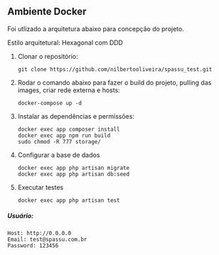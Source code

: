 ## Ambiente Docker

Foi utlizado a arquitetura abaixo para concepção do projeto.


Estilo arquitetural: Hexagonal com DDD

1. Clonar o repositório:
     ```
    git clone https://github.com/nilbertooliveira/spassu_test.git
     ```

2. Rodar o comando abaixo para fazer o build do projeto, pulling das images, criar rede externa e hosts:
   ```
   docker-compose up -d
   ```
3. Instalar as dependências e permissões:
    ```
    docker exec app composer install
    docker exec app npm run build
    sudo chmod -R 777 storage/
    ```

4. Configurar a base de dados
    ```
    docker exec app php artisan migrate
    docker exec app php artisan db:seed
    ```
5. Executar testes
    ```
    docker exec app php artisan test
    ```

##### Usuário:
```
Host: http://0.0.0.0
Email: test@spassu.com.br
Password: 123456
```
